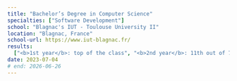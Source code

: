 ```yaml
---
title: "Bachelor’s Degree in Computer Science"
specialties: ["Software Development"]
school: "Blagnac's IUT - Toulouse University II"
location: "Blagnac, France"
school-url: https://www.iut-blagnac.fr/
results:
  ["<b>1st year</b>: top of the class", "<b>2nd year</b>: 11th out of 77"]
date: 2023-07-04
# end: 2026-06-26
---
```

